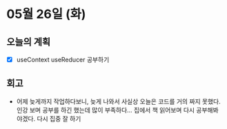 # 05월 26일 \(화\)

## 오늘의 계획

* [x] useContext useReducer 공부하기

## 회고

* 어제 늦게까지 작업하다보니, 늦게 나와서 사실상 오늘은 코드를 거의 짜지 못했다. 인강 보며 공부를 하긴 했는데 많이 부족하다... 집에서 책 읽어보며 다시 공부해봐야겠다. 다시 집중 잘 하기

